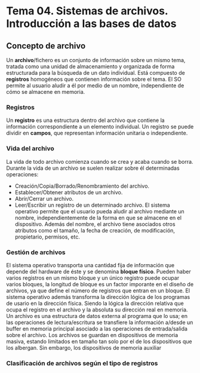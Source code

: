 # Tema 04. Sistemas de archivos. Introducción a las bases de datos
## Concepto de archivo
Un **archivo**/fichero es un conjunto de información sobre un mismo tema, tratada como una unidad de almacenamiento y organizada de forma estructurada para la búsqueda de un dato individual. Está compuesto de **registros** homogéneos que contienen información sobre el tema. El SO permite al usuario aludir a él por medio de un nombre, independiente de cómo se almacene en memoria.
### Registros
Un **registro** es una estructura dentro del archivo que contiene la información correspondiente a un elemento individual. Un registro se puede dividir en **campos**, que representan información unitaria o independiente.
### Vida del archivo
La vida de todo archivo comienza cuando se crea y acaba cuando se borra. Durante la vida de un archivo se suelen realizar sobre él determinadas operaciones:
- Creación/Copia/Borrado/Renombramiento del archivo.
- Establecer/Obtener atributos de un archivo.
- Abrir/Cerrar un archivo.
- Leer/Escribir un registro de un determinado archivo.
El sistema operativo permite que el usuario pueda aludir al archivo mediante un nombre, independientemente de la forma en que se almacene en el dispositivo. Además del nombre, el archivo tiene asociados otros atributos como el tamaño, la fecha de creación, de modificación, propietario, permisos, etc.
### Gestión de archivos
El sistema operativo transporta una cantidad fija de información que depende del hardware de éste y se denomina **bloque físico**. Pueden haber varios registros en un mismo bloque y un único registro puede ocupar varios bloques, la longitud de bloque es un factor imporante en el diseño de archivos, ya que define el número de registros que entran en un bloque.
El sistema operativo además transforma la dirección lógica de los programas de usario en la dirección física. Siendo la lógica la dirección relativa que ocupa el registro en el archivo y la absoluta su dirección real en memoria.
Un archivo es una estructura de datos externa al programa que lo usa; en las operaciones de lectura/escritura se transfiere la información a/desde un buffer en memoria principal asociado a las operaciones de entrada/salida sobre el archivo.
Los archivos se guardan en dispositivos de memoria masiva, estando limitados en tamaño tan solo por el de los dispositivos que los albergan. Sin embargo, los dispositivos de memoria auxiliar
### Clasificación de archivos según el tipo de registros

